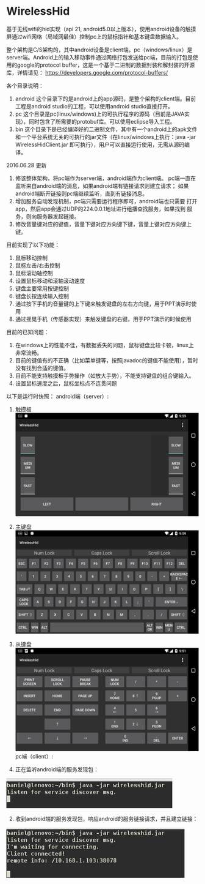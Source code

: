 # WirelessHid
基于无线wifi的hid实现（api 21, android5.0以上版本），使用android设备的触摸屏通过wifi网络（局域网最佳）控制pc上的鼠标指针和基本键盘数据输入。

整个架构是C/S架构的，其中android设备是client端，pc（windows/linux）是server端。Android上的输入移动事件通过网络打包发送给pc端，目前的打包是使用的google的protocol buffer，这是一个基于二进制的数据封装和解封装的开源库，详情请见：
https://developers.google.com/protocol-buffers/

各个目录说明：
  1. android 这个目录下的是android上的app源码，是整个架构的client端。目前工程是android studio的工程，可以使用android studio直接打开。
  2. pc 这个目录是pc(linux/windows)上的可执行程序的源码（目前是JAVA实现），同时包含了所需要的protobuf库。可以使用eclipse导入工程。
  3. bin 这个目录下是已经编译好的二进制文件，其中有一个android上的apk文件和一个平台系统无关的可执行的jar文件（在linux/windows上执行：java -jar WirelessHidClient.jar 即可执行），用户可以直接运行使用，无需从源码编译。

2016.06.28 更新
  1. 修该整体架构，将pc端作为server端，android端作为client端。
     pc端一直在监听来自android端的消息，如果android端有链接请求则建立请求；
     如果android端断开链接则pc端继续监听，直到有链接消息。
  2. 增加服务自动发现机制，pc端只需要运行程序即可，android端也只需要
     打开app，然后app会通过UDP的224.0.0.1地址进行组播查找服务，如果找到
     服务，则向服务器发起链接。
  3. 修改音量键对应的键值，音量下键对应方向键下键，音量上键对应方向键上键。

目前实现了以下功能：

  1. 鼠标移动控制
  2. 鼠标左击/右击控制
  3. 鼠标滚动轴控制
  4. 设置鼠标移动和滚轴滚动速度
  5. 键盘主要常用按键控制
  6. 键盘长按连续输入控制
  7. 通过按下手机的音量键的上下键来触发键盘的左右方向键，用于PPT演示时使用
  8. 通过摇晃手机（传感器实现）来触发键盘的右键，用于PPT演示的时候使用
  
目前的已知问题：

  1. 在windows上的性能不佳，有数据丢失的问题，鼠标键盘比较卡顿，linux上非常流畅。
  2. 目前的键值有的不正确（比如菜单键等，按照javadoc的键值不能使用），暂时没有找到合适的键值。
  4. 目前不能支持触摸板手势操作（如放大手势），不能支持键盘的组合键输入。
  5. 设置鼠标速度之后，鼠标坐标点不连贯问题

以下是运行时快照：
android端（server）:
  1. 触摸板
![screenshot 1](https://github.com/CreateChance/WirelessHid/blob/master/ScreenShot/server_1.png)
  2. 主键盘
![screenshot 2](https://github.com/CreateChance/WirelessHid/blob/master/ScreenShot/server_2.png)
  3. 从键盘
![screenshot 3](https://github.com/CreateChance/WirelessHid/blob/master/ScreenShot/server_3.png)
pc端（client）:

  1. 正在监听android端的服务发现包：
 
![screenshot 1](https://github.com/CreateChance/WirelessHid/blob/master/ScreenShot/client_1.png)

  2. 收到android端的服务发现包，响应android的服务链接请求，并且建立链接：
 
![screenshot 2](https://github.com/CreateChance/WirelessHid/blob/master/ScreenShot/client_2.png)
